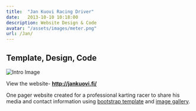 ```yaml
---
title:  "Jan Kuovi Racing Driver"
date:   2013-10-10 10:18:00
description: Website Design & Code
avatar: "/assets/images/meter.png"
url: /Jan/
---
```

<h2 class="headline">Template, Design, Code</h2>

<img src="/assets/images/Jan/janheroshot.png" alt="Intro Image">

View the website- <b><a href="http://jankuovi.fi/" target="_blank" title="Jan's Website">http://jankuovi.fi/</a></b>

One pager website created for a professional karting racer to share his media and contact information using <a href="http://startbootstrap.com/template-overviews/freelancer/" target="_blank" title="Bootstrap template">bootstrap template</a> and <a href="https://github.com/blueimp/Bootstrap-Image-Gallery" target="_blank" title="Bootstrap Image Gallery">image gallery</a>.






